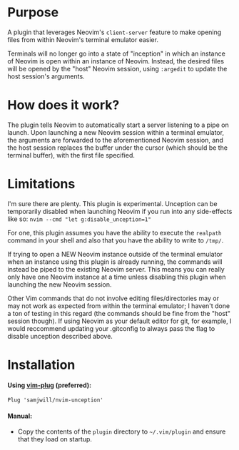 # Purpose

A plugin that leverages Neovim's `client-server` feature to make opening files
from within Neovim's terminal emulator easier.

Terminals will no longer go into a state of "inception" in which an instance of
Neovim is open within an instance of Neovim. Instead, the desired files will be
opened by the "host" Neovim session, using `:argedit` to update the host
session's arguments.

# How does it work?

The plugin tells Neovim to automatically start a server listening to a pipe on
launch. Upon launching a new Neovim session within a terminal emulator, the
arguments are forwarded to the aforementioned Neovim session, and the host session replaces the buffer under the cursor (which should be the terminal buffer), with the first file specified.

# Limitations

I'm sure there are plenty. This plugin is experimental. Unception can be temporarily disabled when
launching Neovim if you run into any side-effects like so:
`nvim --cmd "let g:disable_unception=1"`

For one, this plugin assumes you have the ability to
execute the `realpath` command in your shell and also that you have the ability to write
to `/tmp/`.

If trying to open a NEW Neovim instance outside of the terminal emulator when an instance using this plugin is already running, the
commands will instead be piped to the existing Neovim server. This means you can really
only have one Neovim instance at a time unless disabling this plugin when
launching the new Neovim session.

Other Vim commands that do not involve editing files/directories may or may not
work as expected from within the terminal emulator; I haven't done a ton of
testing in this regard (the commands should be fine from the "host" session though). If using Neovim as your default editor for git, for example, I would reccommend updating your .gitconfig to always pass the flag to disable unception described above.

# Installation

#### Using [vim-plug](https://github.com/junegunn/vim-plug) (preferred):

    Plug 'samjwill/nvim-unception'

#### Manual:

* Copy the contents of the `plugin` directory to `~/.vim/plugin` and ensure
  that they load on startup.
